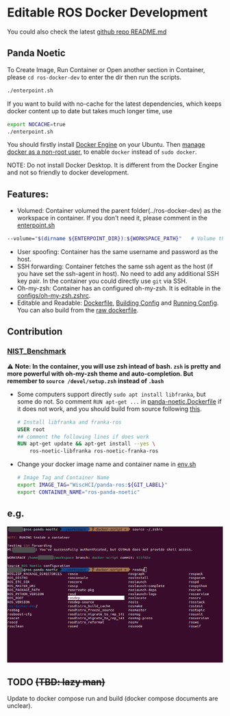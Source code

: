 # Editable ROS Docker Development

You could also check the latest [github repo README.md](https://github.com/AlfredMoore/ros-docker-dev/blob/volumed/README.md)

## Panda Noetic
To Create Image, Run Container or Open another section in Container, please `cd ros-docker-dev` to enter the dir then run the scripts. 
```bash
./enterpoint.sh
```

If you want to build with no-cache for the latest dependencies, which keeps docker content up to date but takes much longer time, use
```bash
export NOCACHE=true
./enterpoint.sh
```

You should firstly install [Docker Engine](https://docs.docker.com/engine/install/ubuntu/) on your Ubuntu. Then [manage docker as a non-root user](https://docs.docker.com/engine/install/linux-postinstall/#manage-docker-as-a-non-root-user), to enable `docker` instead of `sudo docker`.

NOTE: Do not install Docker Desktop. It is different from the Docker Engine and not so friendly to docker development.

## Features:
 * Volumed: Container volumed the parent folder(../ros-docker-dev) as the workspace in container. If you don't need it, please comment in the [enterpoint.sh](./enterpoint.sh)
 ```bash
 --volume="$(dirname ${ENTERPOINT_DIR}):${WORKSPACE_PATH}"   # Volume the parent of this docker repo to workspace
 ``` 
 * User spoofing: Container has the same username and password as the host.
 * SSH forwarding: Container fetches the same ssh agent as the host (if you have set the ssh-agent in host). No need to add any additional SSH key pair. In the container you could directly use `git` via SSH.
 * Oh-my-zsh: Container has an configured oh-my-zsh. It is editable in the [configs/oh-my-zsh.zshrc](./configs/oh-my-zsh.zshrc).
 * Editable and Readable: [Dockerfile](./panda-noetic.Dockerfile), [Building Config](./panda-bake.hcl) and [Running Config](./enterpoint.sh). You can also build from the [raw dockerfile](./raw.Dockerfile).

## Contribution
### [NIST_Benchmark](https://github.com/Wisc-HCI/NIST_Benchmark)
:warning: **Note: In the container, you will use zsh intead of bash. `zsh` is pretty and more powerful with oh-my-zsh theme and auto-completion. But remember to `source /devel/setup.zsh` instead of `.bash`**

 * Some computers support directly `sudo apt install libfranka`, but some do not. So comment `RUN apt-get ...` in [panda-noetic.Dockerfile](./panda-noetic.Dockerfile) if it does not work, and you should build from source following [this](https://frankaemika.github.io/docs/installation_linux.html#building-from-source).
   ```Dockerfile
   # Install libfranka and franka-ros
   USER root
   ## comment the following lines if does work
   RUN apt-get update && apt-get install --yes \
       ros-noetic-libfranka ros-noetic-franka-ros
   ```
 * Change your docker image name and container name in [env.sh](./env.sh)
   ```bash
   # Image Tag and Container Name
   export IMAGE_TAG="WiscHCI/panda-ros:${GIT_LABEL}"
   export CONTAINER_NAME="ros-panda-noetic"
   ```

## e.g.
![example](./example.jpg)


## TODO ~~(TBD: lazy man)~~
Update to docker compose run and build (docker compose documents are unclear).